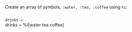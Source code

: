 Create an array of symbols, `:water, :tea, :coffee`
using `%i`:

<codeblock language="ruby" type="exercise" testMode="fixedInput">
<code>
drinks =
</code>

<solution>
drinks = %i[water tea coffee]
</solution>
</codeblock>